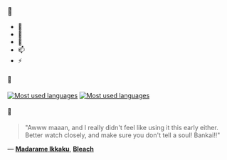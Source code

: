 ### 👋

- 🔭
- 🌱
- 💬
- 📫
- ⚡

#### 🧏

[![Most used languages](https://github-readme-stats-aynah.vercel.app/api/top-langs/?username=aynh&theme=solarized-dark&langs_count=6&layout=compact&hide_title=true)](https://github.com/anuraghazra/github-readme-stats#gh-dark-mode-only)
[![Most used languages](https://github-readme-stats-aynah.vercel.app/api/top-langs/?username=aynh&theme=solarized-light&langs_count=6&layout=compact&hide_title=true)](https://github.com/anuraghazra/github-readme-stats#gh-light-mode-only)

#### 💬

> "Awww maaan, and I really didn't feel like using it this early either. Better watch closely, and make sure you don't tell a soul! Bankai!!"

&mdash; [**Madarame Ikkaku**](https://myanimelist.net/character.php?q=Madarame%20Ikkaku&cat=character), [**Bleach**](https://myanimelist.net/search/all?q=Bleach&cat=all)
